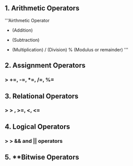 ## 1. Arithmetic Operators
'''Airthmetic Operator

+ (Addition)
- (Subtraction)
* (Multiplication)
/ (Division)
% (Modulus or remainder)
'''

## 2. Assignment Operators
### > +=, -=, \*=, /=, %= 
## 3. Relational Operators
### > > , >=, <, <= 
## 4. Logical Operators
### > > && and || operators
## 5. **Bitwise Operators
